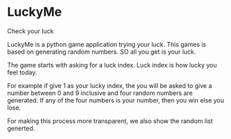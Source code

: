 LuckyMe
=======

Check your luck

LuckyMe is a python game application trying your luck. 
This games is based on generating random numbers.
SO all you get is your luck.

The game starts with asking for a luck index.
Luck index is how lucky you feel today.

For example if give 1 as your lucky index,
the you will be asked to give a number between 0 and 9 inclusive
and four random numbers are generated.
If any of the four numbers is your number, then you win else you lose.

For making this process more transparent, we also show the random list generted.
